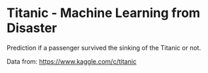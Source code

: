 # Titanic - Machine Learning from Disaster
Prediction if a passenger survived the sinking of the Titanic or not.

Data from: https://www.kaggle.com/c/titanic

